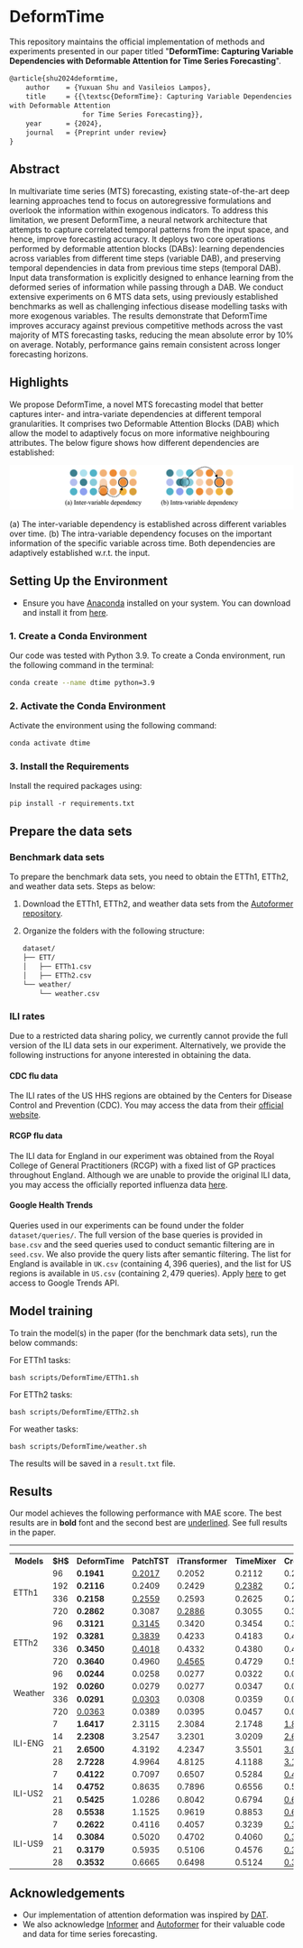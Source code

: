 # DeformTime

This repository maintains the official implementation of methods and experiments presented in our paper titled "<strong>DeformTime: Capturing Variable Dependencies with Deformable Attention for Time Series Forecasting</strong>".
<!-- [DEFORMTIME: Capturing Variable Dependencies with Deformable Attention for Time Series Forecasting](https://arxiv.org/abs/2030.12345).  -->

<!-- [[project]](https://claudiashu.github.io/publications/2024-arXiv-deformtime/) [[paper]](http) -->

<!-- ## Reference -->

<!-- To cite our paper please use:-->

```
@article{shu2024deformtime,
    author    = {Yuxuan Shu and Vasileios Lampos},
    title     = {{\textsc{DeformTime}: Capturing Variable Dependencies with Deformable Attention
                  for Time Series Forecasting}},
    year      = {2024},
    journal   = {Preprint under review}
}
```

## Abstract

<link rel="stylesheet" href="style.css">
<!-- <img src=img/figure1.png> -->

In multivariate time series (MTS) forecasting, existing state-of-the-art deep learning approaches tend to focus on autoregressive formulations and overlook the information within exogenous indicators. To address this limitation, we present <span class="small-caps">DeformTime</span>, a neural network architecture that attempts to capture correlated temporal patterns from the input space, and hence, improve forecasting accuracy. It deploys two core operations performed by deformable attention blocks (DABs): learning dependencies across variables from different time steps (variable DAB), and preserving temporal dependencies in data from previous time steps (temporal DAB). Input data transformation is explicitly designed to enhance learning from the deformed series of information while passing through a DAB. We conduct extensive experiments on 6 MTS data sets, using previously established benchmarks as well as challenging infectious disease modelling tasks with more exogenous variables. The results demonstrate that <span class="small-caps">DeformTime</span> improves accuracy against previous competitive methods across the vast majority of MTS forecasting tasks, reducing the mean absolute error by 10\% on average. Notably, performance gains remain consistent across longer forecasting horizons.

## Highlights

We propose <span class="small-caps">DeformTime</span>, a novel MTS forecasting model that better captures inter- and intra-variate dependencies at different temporal granularities. It comprises two Deformable Attention Blocks (DAB) which allow the model to adaptively focus on more informative neighbouring attributes. The below figure shows how different dependencies are established:

<img src=img/dependency.png>

(a) The inter-variable dependency is established across different variables over time. (b) The intra-variable dependency focuses on the important information of the specific variable across time. Both dependencies are adaptively established w.r.t. the input.


## Setting Up the Environment

- Ensure you have [Anaconda](https://www.anaconda.com/products/distribution) installed on your system. You can download and install it from [here](https://www.anaconda.com/products/distribution#download-section).

### 1. Create a Conda Environment

<!-- Maybe have a small paragragh on what environment and device the code and requirements have been tested on -->
Our code was tested with Python 3.9. To create a Conda environment, run the following command in the terminal:

```sh
conda create --name dtime python=3.9
```

### 2. Activate the Conda Environment

Activate the environment using the following command:

```sh
conda activate dtime
```

### 3. Install the Requirements

Install the required packages using:

```setup
pip install -r requirements.txt
```

## Prepare the data sets

### Benchmark data sets

To prepare the benchmark data sets, you need to obtain the ETTh1, ETTh2, and weather data sets. Steps as below:

1. Download the ETTh1, ETTh2, and weather data sets from the [Autoformer repository](https://github.com/thuml/Autoformer).
2. Organize the folders with the following structure:

    ```
    dataset/
    ├── ETT/
    │   ├── ETTh1.csv
    │   ├── ETTh2.csv
    └── weather/
        └── weather.csv
    ```

### ILI rates

Due to a restricted data sharing policy, we currently cannot provide the full version of the ILI data sets in our experiment. Alternatively, we provide the following instructions for anyone interested in obtaining the data.

#### CDC flu data

The ILI rates of the US HHS regions are obtained by the Centers for Disease Control and Prevention (CDC). You may access the data from their [official website](https://gis.cdc.gov/grasp/fluview/fluportaldashboard.html).

#### RCGP flu data

The ILI data for England in our experiment was obtained from the Royal College of General Practitioners (RCGP) with a fixed list of GP practices throughout England. Although we are unable to provide the original ILI data, you may access the officially reported influenza data [here](https://www.gov.uk/government/collections/weekly-national-flu-reports).

#### Google Health Trends

Queries used in our experiments can be found under the folder `dataset/queries/`. The full version of the base queries is provided in `base.csv` and the seed queries used to conduct semantic filtering are in `seed.csv`. We also provide the query lists after semantic filtering. The list for England is available in `UK.csv` (containing $4{,}396$ queries), and the list for US regions is available in `US.csv` (containing $2{,}479$ queries). Apply [here](https://support.google.com/trends/contact/trends_api) to get access to Google Trends API.


## Model training

To train the model(s) in the paper (for the benchmark data sets), run the below commands:

For ETTh1 tasks:
```ETTh1
bash scripts/DeformTime/ETTh1.sh
```

For ETTh2 tasks:
```ETTh2
bash scripts/DeformTime/ETTh2.sh
```

For weather tasks:
```weather
bash scripts/DeformTime/weather.sh
```

The results will be saved in a `result.txt` file.


## Results

Our model achieves the following performance with MAE score. The best results are in **bold** font and the second best are <ins>underlined</ins>. See full results in the paper.
<!-- (We use $\epsilon~\\%$ to denote the SMAPE score. See more details in the paper.) -->

<!DOCTYPE html>
<html lang="en">

<body>

<table>
<hr>
  <tr>
    <!-- <th rowspan="1">Models</th>
    <th rowspan="2">$H$</th>
    <th colspan="2" class="small-caps">DeformTime</th>
    <th colspan="2">PatchTST</th>
    <th colspan="2">iTransformer</th>
    <th colspan="2">TimeMixer</th>
    <th colspan="2">Crossformer</th>
    <th colspan="2">LightTS</th>
    <th colspan="2">DLinear</th> -->
    <!-- <th colspan="2">Persistence</th> -->
    <th>Models</th>
    <th>$H$</th>
    <th class="small-caps">DeformTime</th>
    <th>PatchTST</th>
    <th>iTransformer</th>
    <th>TimeMixer</th>
    <th>Crossformer</th>
    <th>LightTS</th>
    <th>DLinear</th>

  </tr>

  <tr>
    <td rowspan="4">ETTh1</td>
    <td>96</td>
    <td><b>0.1941</b></td>
    <!-- <td><b>14.96</b></td> -->
    <td><ins>0.2017</ins></td>
    <!-- <td><ins>15.41</ins></td> -->
    <td>0.2052</td>
    <!-- <td>15.46</td> -->
    <td>0.2112</td>
    <!-- <td>16.32</td> -->
    <td>0.2126</td>
    <!-- <td>16.52</td> -->
    <td>0.2215</td>
    <!-- <td>17.24</td> -->
    <td>0.2599</td>
    <!-- <td>20.82</td> -->
    <!-- <td>0.2371</td>
    <td>18.47</td> -->
  </tr>
  <tr>
    <td>192</td>
    <td><b>0.2116</b></td>
    <!-- <td><b>16.08</b></td> -->
    <td>0.2409</td>
    <!-- <td>18.29</td> -->
    <td>0.2429</td>
    <!-- <td>18.13</td> -->
    <td><ins>0.2382</ins></td>
    <!-- <td><ins>17.91</ins></td> -->
    <td>0.2820</td>
    <!-- <td>21.63</td> -->
    <td>0.2636</td>
    <!-- <td>20.55</td> -->
    <td>0.3798</td>
    <!-- <td>31.78</td> -->
    <!-- <td>0.2803</td>
    <td>21.46</td> -->
  </tr>
  <tr>
    <td>336</td>
    <td><b>0.2158</b></td>
    <!-- <td><b>16.27</b></td> -->
    <td><ins>0.2559</ins></td>
    <!-- <td>19.29</td> -->
    <td>0.2593</td>
    <!-- <td><ins>19.11</ins></td> -->
    <td>0.2625</td>
    <!-- <td>19.72</td> -->
    <td>0.2947</td>
    <!-- <td>22.65</td> -->
    <td>0.2807</td>
    <!-- <td>22.15</td> -->
    <td>0.6328</td>
    <!-- <td>58.34</td> -->
    <!-- <td>0.3028</td>
    <td>22.90</td> -->
  </tr>
  <tr>
    <td>720</td>
    <td><b>0.2862</b></td>
    <!-- <td><b>21.81</b></td> -->
    <td>0.3087</td>
    <!-- <td>23.89</td> -->
    <td><ins>0.2886</ins></td>
    <!-- <td><ins>22.05</ins></td> -->
    <td>0.3055</td>
    <!-- <td>23.25</td> -->
    <td>0.3350</td>
    <!-- <td>24.84</td> -->
    <td>0.5334</td>
    <!-- <td>44.57</td> -->
    <td>0.7563</td>
    <!-- <td>69.52</td> -->
    <!-- <td>0.3222</td>
    <td>25.29</td> -->
  </tr>

  <tr>
    <td rowspan="4">ETTh2</td>
    <td>96</td>
    <td><b>0.3121</b></td>
    <!-- <td><ins>40.07</ins></td> -->
    <td><ins>0.3145</ins></td>
    <!-- <td><b>39.25</b></td> -->
    <td>0.3420</td>
    <!-- <td>42.41</td> -->
    <td>0.3454</td>
    <!-- <td>41.27</td> -->
    <td>0.3486</td>
    <!-- <td>40.71</td> -->
    <td>0.3507</td>
    <!-- <td>41.80</td> -->
    <td>0.3349</td>
    <!-- <td>41.68</td> -->
    <!-- <td>0.3522</td>
    <td>43.85</td> -->
  </tr>
  <tr>
    <td>192</td>
    <td><b>0.3281</b></td>
    <!-- <td><b>37.90</b></td> -->
    <td><ins>0.3839</ins></td>
    <!-- <td>45.45</td> -->
    <td>0.4233</td>
    <!-- <td>47.44</td> -->
    <td>0.4183</td>
    <!-- <td>47.49</td> -->
    <td>0.4035</td>
    <!-- <td><ins>43.16</ins></td> -->
    <td>0.4022</td>
    <!-- <td>48.01</td> -->
    <td>0.4084</td>
    <!-- <td>50.67</td> -->
    <!-- <td>0.4416</td>
    <td>50.24</td> -->
  </tr>
  <tr>
    <td>336</td>
    <td><b>0.3450</b></td>
    <!-- <td><b>37.00</b></td> -->
    <td><ins>0.4018</ins></td>
    <!-- <td>46.77</td> -->
    <td>0.4332</td>
    <!-- <td><ins>45.95</ins></td> -->
    <td>0.4380</td>
    <!-- <td>46.79</td> -->
    <td>0.4487</td>
    <!-- <td>49.44</td> -->
    <td>0.4425</td>
    <!-- <td>51.35</td> -->
    <td>0.4710</td>
    <!-- <td>55.53</td> -->
    <!-- <td>0.4836</td>
    <td>53.70</td> -->
  </tr>
  <tr>
    <td>720</td>
    <td><b>0.3640</b></td>
    <!-- <td><b>34.99</b></td> -->
    <td>0.4960</td>
    <!-- <td>55.27</td> -->
    <td><ins>0.4565</ins></td>
    <!-- <td><ins>45.40</ins></td> -->
    <td>0.4729</td>
    <!-- <td>46.37</td> -->
    <td>0.5832</td>
    <!-- <td>61.45</td> -->
    <td>0.6252</td>
    <!-- <td>70.50</td> -->
    <td>0.7981</td>
    <!-- <td>94.67</td> -->
    <!-- <td>0.5199</td>
    <td>58.75</td> -->
  </tr>

  <tr>
    <td rowspan="4">Weather</td>
    <td>96</td>
    <td><b>0.0244</b></td>
    <!-- <td><b>37.89</b></td> -->
    <td>0.0258</td>
    <!-- <td>39.37</td> -->
    <td>0.0277</td>
    <!-- <td>42.39</td> -->
    <td>0.0322</td>
    <!-- <td>45.90</td> -->
    <td>0.0271</td>
    <!-- <td>44.92</td> -->
    <td>0.0293</td>
    <!-- <td>48.48</td> -->
    <td><ins>0.0251</ins></td>
    <!-- <td><ins>39.03</ins></td> -->
    <!-- <td>0.0329</td>
    <td>51.83</td> -->
  </tr>
  <tr>
    <td>192</td>
    <td><b>0.0260</b></td>
    <!-- <td><b>39.33</b></td> -->
    <td>0.0279</td>
    <!-- <td><ins>42.02</ins></td> -->
    <td>0.0277</td>
    <!-- <td>42.77</td> -->
    <td>0.0347</td>
    <!-- <td>48.62</td> -->
    <td>0.0308</td>
    <!-- <td>54.14</td> -->
    <td>0.0319</td>
    <!-- <td>51.45</td> -->
    <td><ins>0.0270</ins></td>
    <!-- <td>42.68</td> -->
    <!-- <td>0.0361</td>
    <td>54.92</td> -->
  </tr>
  <tr>
    <td>336</td>
    <td><b>0.0291</b></td>
    <!-- <td><b>44.26</b></td> -->
    <td><ins>0.0303</ins></td>
    <!-- <td><ins>45.31</ins></td> -->
    <td>0.0308</td>
    <!-- <td>46.01</td> -->
    <td>0.0359</td>
    <!-- <td>49.75</td> -->
    <td>0.0345</td>
    <!-- <td>62.53</td> -->
    <td>0.0317</td>
    <!-- <td>50.83</td> -->
    <td>0.0305</td>
    <!-- <td>47.68</td> -->
    <!-- <td>0.0361</td>
    <td>55.14</td> -->
  </tr>
  <tr>
    <td>720</td>
    <td><ins>0.0363</ins></td>
    <!-- <td><b>53.72</b></td> -->
    <td>0.0389</td>
    <!-- <td>56.04</td> -->
    <td>0.0395</td>
    <!-- <td>57.01</td> -->
    <td>0.0457</td>
    <!-- <td>59.82</td> -->
    <td>0.0395</td>
    <!-- <td>65.47</td> -->
    <td>0.0386</td>
    <!-- <td>62.96</td> -->
    <td><b>0.0352</b></td>
    <!-- <td><ins>54.54</ins></td> -->
    <!-- <td>0.0394</td>
    <td>56.04</td> -->
  </tr>

  <tr>
    <td rowspan="4">ILI-ENG</td>
    <td>7</td>
    <td><b>1.6417</b></td>
    <!-- <td>28.61</td> -->
    <td>2.3115</td>
    <!-- <td>27.61</td> -->
    <td>2.3084</td>
    <!-- <td>26.38</td> -->
    <td>2.1748</td>
    <!-- <td><b>25.68</b></td> -->
    <td><ins>1.8698</ins></td>
    <!-- <td><ins>25.71</ins></td> -->
    <td>2.2397</td>
    <!-- <td>52.25</td> -->
    <td>2.8214</td>
    <!-- <td>43.02</td> -->
    <!-- <td>2.1710</td>
    <td><b>24.96</b></td> -->
  </tr>
  <tr>
    <td>14</td>
    <td><b>2.2308</b></td>
    <!-- <td><ins>33.98</ins></td> -->
    <td>3.2547</td>
    <!-- <td>37.76</td> -->
    <td>3.2301</td>
    <!-- <td>36.67</td> -->
    <td>3.0209</td>
    <!-- <td>35.39</td> -->
    <td><ins>2.6543</ins></td>
    <!-- <td><b>30.97</b></td> -->
    <td>2.6879</td>
    <!-- <td>38.29</td> -->
    <td>3.7922</td>
    <!-- <td>55.28</td> -->
    <!-- <td>3.0625</td>
    <td><ins>33.77</ins></td> -->
  </tr>
  <tr>
    <td>21</td>
    <td><b>2.6500</b></td>
    <!-- <td><b>32.70</b></td> -->
    <td>4.3192</td>
    <!-- <td>51.11</td> -->
    <td>4.2347</td>
    <!-- <td>48.93</td> -->
    <td>3.5501</td>
    <!-- <td>49.36</td> -->
    <td><ins>3.0014</ins></td>
    <!-- <td><ins>40.57</ins></td> -->
    <td>3.3616</td>
    <!-- <td>51.78</td> -->
    <td>4.4739</td>
    <!-- <td>61.25</td> -->
    <!-- <td>3.8617</td>
    <td>42.03</td> -->
  </tr>
  <tr>
    <td>28</td>
    <td><b>2.7228</b></td>
    <!-- <td><b>40.44</b></td> -->
    <td>4.9964</td>
    <!-- <td>59.60</td> -->
    <td>4.8125</td>
    <!-- <td>55.35</td> -->
    <td>4.1188</td>
    <!-- <td>54.60</td> -->
    <td><ins>3.1983</ins></td>
    <!-- <td><ins>46.14</ins></td> -->
    <td>3.4132</td>
    <!-- <td>55.59</td> -->
    <td>5.0347</td>
    <!-- <td>67.75</td> -->
    <!-- <td>4.5857</td>
    <td>49.49</td> -->
  </tr>

  <tr>
    <td rowspan="4">ILI-US2</td>
    <td>7</td>
    <td><b>0.4122</b></td>
    <!-- <td><b>16.01</b></td> -->
    <td>0.7097</td>
    <!-- <td>24.52</td> -->
    <td>0.6507</td>
    <!-- <td>23.24</td> -->
    <td>0.5284</td>
    <!-- <td>20.07</td> -->
    <td><ins>0.4400</ins></td>
    <!-- <td><ins>16.46</ins></td> -->
    <td>0.4632</td>
    <!-- <td>16.74</td> -->
    <td>0.7355</td>
    <!-- <td>27.94</td> -->
    <!-- <td>0.6474</td>
    <td>22.48</td> -->
  </tr>
  <tr>
    <td>14</td>
    <td><b>0.4752</b></td>
    <!-- <td><b>17.73</b></td> -->
    <td>0.8635</td>
    <!-- <td>30.11</td> -->
    <td>0.7896</td>
    <!-- <td>28.17</td> -->
    <td>0.6556</td>
    <!-- <td>24.61</td> -->
    <td>0.5852</td>
    <!-- <td><ins>20.98</ins></td> -->
    <td><ins>0.5827</ins></td>
    <!-- <td>23.11</td> -->
    <td>0.8435</td>
    <!-- <td>32.22</td> -->
    <!-- <td>0.8135</td>
    <td>28.24</td> -->
  </tr>
  <tr>
    <td>21</td>
    <td><b>0.5425</b></td>
    <!-- <td><b>22.13</b></td> -->
    <td>1.0286</td>
    <!-- <td>36.70</td> -->
    <td>0.8042</td>
    <!-- <td>30.03</td> -->
    <td>0.6794</td>
    <!-- <td>27.68</td> -->
    <td><ins>0.6245</ins></td>
    <!-- <td><ins>22.29</ins></td> -->
    <td>0.6683</td>
    <!-- <td>29.27</td> -->
    <td>0.9124</td>
    <!-- <td>34.93</td> -->
    <!-- <td>0.9635</td>
    <td>33.51</td> -->
  </tr>
  <tr>
    <td>28</td>
    <td><b>0.5538</b></td>
    <!-- <td><b>22.25</b></td> -->
    <td>1.1525</td>
    <!-- <td>42.61</td> -->
    <td>0.9619</td>
    <!-- <td>36.75</td> -->
    <td>0.8853</td>
    <!-- <td>36.53</td> -->
    <td><ins>0.6512</ins></td>
    <!-- <td><ins>23.91</ins></td> -->
    <td>0.7175</td>
    <!-- <td>27.73</td> -->
    <td>0.9805</td>
    <!-- <td>37.62</td> -->
    <!-- <td>1.1007</td>
    <td>38.54</td> -->
  </tr>

  <tr>
    <td rowspan="4">ILI-US9</td>
    <td>7</td>
    <td><b>0.2622</b></td>
    <!-- <td><b>12.26</b></td> -->
    <td>0.4116</td>
    <!-- <td>19.34</td> -->
    <td>0.4057</td>
    <!-- <td>18.57</td> -->
    <td>0.3239</td>
    <!-- <td>15.21</td> -->
    <td><ins>0.3149</ins></td>
    <!-- <td><ins>14.44</ins></td> -->
    <td>0.3185</td>
    <!-- <td>15.65</td> -->
    <td>0.4675</td>
    <!-- <td>23.47</td> -->
    <!-- <td>0.4057</td>
    <td>18.49</td> -->
  </tr>
  <tr>
    <td>14</td>
    <td><b>0.3084</b></td>
    <!-- <td><b>13.80</b></td> -->
    <td>0.5020</td>
    <!-- <td>24.09</td> -->
    <td>0.4702</td>
    <!-- <td>22.44</td> -->
    <td>0.4060</td>
    <!-- <td>19.08</td> -->
    <td><ins>0.3571</ins></td>
    <!-- <td><ins>17.23</ins></td> -->
    <td>0.3791</td>
    <!-- <td>19.04</td> -->
    <td>0.5467</td>
    <!-- <td>27.35</td> -->
    <!-- <td>0.5008</td>
    <td>23.07</td> -->
  </tr>
  <tr>
    <td>21</td>
    <td><b>0.3179</b></td>
    <!-- <td><b>14.24</b></td> -->
    <td>0.5935</td>
    <!-- <td>29.40</td> -->
    <td>0.5106</td>
    <!-- <td>24.11</td> -->
    <td>0.4576</td>
    <!-- <td>21.40</td> -->
    <td><ins>0.3418</ins></td>
    <!-- <td><ins>15.90</ins></td> -->
    <td>0.4754</td>
    <!-- <td>23.74</td> -->
    <td>0.6001</td>
    <!-- <td>29.66</td> -->
    <!-- <td>0.5906</td>
    <td>27.41</td> -->
  </tr>
  <tr>
    <td>28</td>
    <td><b>0.3532</b></td>
    <!-- <td><b>15.74</b></td> -->
    <td>0.6665</td>
    <!-- <td>33.35</td> -->
    <td>0.6498</td>
    <!-- <td>31.04</td> -->
    <td>0.5124</td>
    <!-- <td>24.11</td> -->
    <td><ins>0.3747</ins></td>
    <!-- <td><ins>16.44</ins></td> -->
    <td>0.4769</td>
    <!-- <td>23.22</td> -->
    <td>0.6564</td>
    <!-- <td>32.16</td> -->
    <!-- <td>0.6799</td>
    <td>31.67</td> -->
  </tr>

</table>
</table>

</body>
</html>

## Acknowledgements

- Our implementation of attention deformation was inspired by [DAT](https://github.com/LeapLabTHU/DAT).
- We also acknowledge [Informer](https://github.com/zhouhaoyi/Informer2020) and [Autoformer](https://github.com/thuml/Autoformer) for their valuable code and data for time series forecasting.



<!-- 
## Contributing

>📋  Pick a licence and describe how to contribute to your code repository.  -->
